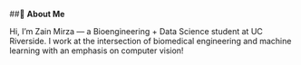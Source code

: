 ##👋 **About Me**

Hi, I’m Zain Mirza — a Bioengineering + Data Science student at UC Riverside. I work at the intersection of biomedical engineering and machine learning with an emphasis on computer vision!
